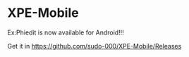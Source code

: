 # XPE-Mobile
Ex:Phiedit is now available for Android!!! 

Get it in https://github.com/sudo-000/XPE-Mobile/Releases
